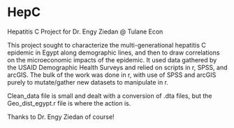 # HepC
Hepatitis C Project for Dr. Engy Ziedan @ Tulane Econ

This project sought to characterize the multi-generational hepatitis C epidemic in Egypt along demographic lines, and then to draw correlations on the microeconomic impacts of the epidemic. It used data gathered by the USAID Demographic Health Surveys and relied on scripts in r, SPSS, and arcGIS. The bulk of the work was done in r, with use of SPSS and arcGIS purely to mutate/gather new datasets to manipulate in r. 

Clean_data file is small and dealt with a conversion of .dta files, but the Geo_dist_egypt.r file is where the action is. 

Thanks to Dr. Engy Ziedan of course!
